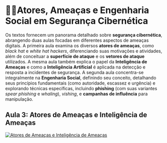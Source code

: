 # 🧑‍💻Atores, Ameaças e Engenharia Social em Segurança Cibernética

Os textos fornecem um panorama detalhado sobre **segurança cibernética**, abrangendo duas aulas focadas em diferentes aspectos de ameaças digitais. A primeira aula examina os diversos **atores de ameaças**, como *black hat* e *white hat hackers*, diferenciando suas motivações e atividades, além de conceituar a **superfície de ataque** e os **vetores de ataque** utilizados. A mesma aula também explica o papel da **Inteligência de Ameaças** e como a **Inteligência Artificial** é aplicada na detecção e resposta a incidentes de segurança. A segunda aula concentra-se integralmente na **Engenharia Social**, definindo seu conceito, detalhando seus princípios fundamentais (como autoridade, escassez e urgência) e explorando técnicas específicas, incluindo **phishing** (com suas variantes *spear phishing* e *whaling*), *vishing*, e **campanhas de influência** para manipulação.

## Aula 3: Atores de Ameaças e Inteligência de Ameaças
[![Atores de Ameaças e Inteligência de Ameaças](https://i9.ytimg.com/vi_webp/oo91ktm2sIQ/mqdefault.webp?v=68d6d000&sqp=CIi-kccG&rs=AOn4CLCzCcF7UOWA7s1VeaXBsYEtDdWqog)](https://youtu.be/oo91ktm2sIQ)
